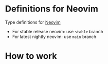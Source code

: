 # Definitions for Neovim

Type definitions for [Neovim](https://github.com/neovim/neovim)

* For stable release neovim: use `stable` branch
* For latest nightly neovim: use `main` branch


# How to work

